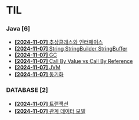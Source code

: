 # TIL
 
### Java [6]
- [**[2024-11-07]**  추상클래스와 인터페이스](https://github.com/A-lass/TIL/blob/main/Java/추상클래스와_인터페이스.md)
- [**[2024-11-07]**  String StringBuilder StringBuffer](https://github.com/A-lass/TIL/blob/main/Java/String_StringBuilder_StringBuffer.md)
- [**[2024-11-07]**  GC](https://github.com/A-lass/TIL/blob/main/Java/GC.md)
- [**[2024-11-07]**  Call By Value vs Call By Reference](https://github.com/A-lass/TIL/blob/main/Java/Call_By_Value_vs_Call_By_Reference.md)
- [**[2024-11-07]**  JVM](https://github.com/A-lass/TIL/blob/main/Java/JVM.md)
- [**[2024-11-07]**  동기화](https://github.com/A-lass/TIL/blob/main/Java/동기화.md)
### DATABASE [2]
- [**[2024-11-07]**  트랜잭션](https://github.com/A-lass/TIL/blob/main/DATABASE/트랜잭션.md)
- [**[2024-11-07]**  관계 데이터 모델](https://github.com/A-lass/TIL/blob/main/DATABASE/관계_데이터_모델.md)
